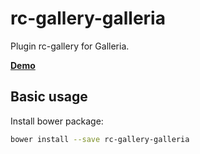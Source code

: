 # rc-gallery-galleria

Plugin rc-gallery for Galleria.

**[Demo][]**

Basic usage
---------------
Install bower package:

```bash
bower install --save rc-gallery-galleria
```


[Demo]: http://redcastor.github.io/rc-gallery/demo/
